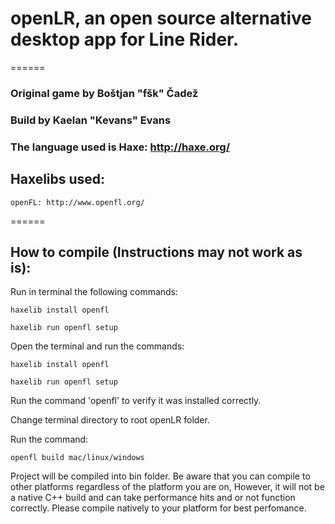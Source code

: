 # openLR, an open source alternative desktop app for Line Rider.
======

### Original game by Boštjan "fšk" Čadež

### Build by Kaelan "Kevans" Evans

### The language used is Haxe: http://haxe.org/

## Haxelibs used:
	
	openFL: http://www.openfl.org/
======

## How to compile (Instructions may not work as is):
	
Run in terminal the following commands:
	
	haxelib install openfl
	
	haxelib run openfl setup

Open the terminal and run the commands:
	
	haxelib install openfl
	
	haxelib run openfl setup
	
Run the command 'openfl' to verify it was installed correctly.

Change terminal directory to root openLR folder.

Run the command:
	
	openfl build mac/linux/windows
	
Project will be compiled into bin folder. Be aware that you can compile to other platforms regardless of the platform you are on,
However, it will not be a native C++ build and can take performance hits and or not function correctly. Please compile natively
to your platform for best perfomance.
